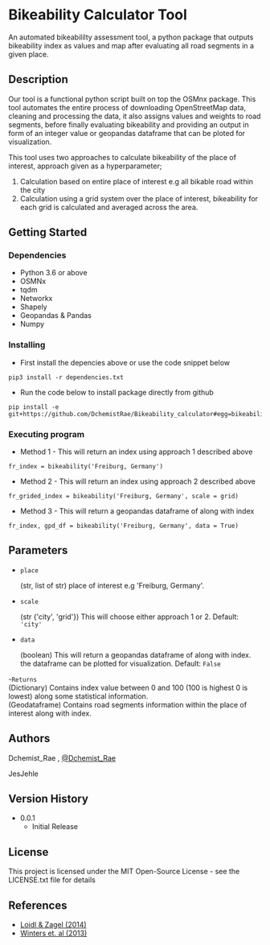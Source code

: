 # Bikeability Calculator Tool


An automated bikeabililty assessment tool, a python package that outputs
bikeability index as values and map after evaluating all road segments in a given place.


## Description

Our tool is a functional
python script built on top the OSMnx package. This tool automates the entire process of
downloading OpenStreetMap data, cleaning and processing the data, it also assigns values and
weights to road segments, before finally evaluating bikeability and providing an output in form of
an integer value or geopandas dataframe that can be ploted for visualization.

This tool uses two approaches to calculate bikeability of the place of interest, approach given as a hyperparameter;
1. Calculation based on entire place of interest e.g all bikable road within the city
2. Calculation using a grid system over the place of interest, bikeability for each grid is calculated and averaged across the area.


## Getting Started

### Dependencies

* Python 3.6 or above
* OSMNx
* tqdm
* Networkx
* Shapely
* Geopandas & Pandas
* Numpy


### Installing

* First install the depencies above or use the code snippet below
```
pip3 install -r dependencies.txt
```
* Run the code below to install package directly from github 
```
pip install -e git+https://github.com/DchemistRae/Bikeability_calculator#egg=bikeability_tool
```


### Executing program

* Method 1 - This will return an index using approach 1 described above
```
fr_index = bikeability('Freiburg, Germany')
```
* Method 2 - This will return an index using approach 2 described above
```
fr_grided_index = bikeability('Freiburg, Germany', scale = grid)
```
* Method 3 - This will return a geopandas dataframe of along with index
```
fr_index, gpd_df = bikeability('Freiburg, Germany', data = True)
```


## Parameters

- `place`

    (str, list of str) place of interest e.g 'Freiburg, Germany'.

- `scale`

    (str {'city', 'grid'}) This will choose either approach 1 or 2.
    Default: `'city'`

- `data`

    (boolean) This will return a geopandas dataframe of along with index. the dataframe can be plotted for visualization.
    Default: `False`

-`Returns` <br />
    (Dictionary) Contains index value between 0 and 100 (100 is highest 0 is lowest) along some statistical information. <br />
    (Geodataframe) Contains road segments information within the place of interest along with index.


## Authors

Dchemist_Rae , [@Dchemist_Rae](https://twitter.com/dchemist_rae)

JesJehle

## Version History

* 0.0.1
    * Initial Release

## License

This project is licensed under the MIT Open-Source License - see the LICENSE.txt file for details

## References

* [Loidl & Zagel (2014)](https://www.researchgate.net/profile/Bernhard-Zagel/publication/269408093_Wie_sicher_ist_sicher-Innovatives_Kostenmodell_zur_Ermittlung_des_Gefahrdungspotenzials_auf_Radwegen/links/5572151408aeb6d8c0166ca0/Wie-sicher-ist-sicher-Innovatives-Kostenmodell-zur-Ermittlung-des-Gefaehrdungspotenzials-auf-Radwegen.pdf)
* [Winters et. al (2013)](https://journals.sagepub.com/doi/abs/10.1068/b38185)
